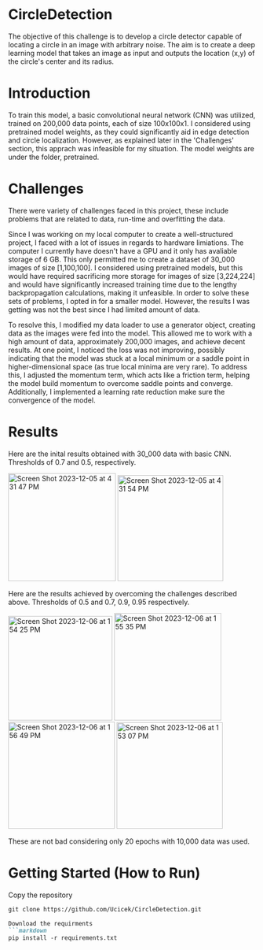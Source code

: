 # CircleDetection

The objective of this challenge is to develop a circle detector capable of locating a circle in an image with arbitrary noise. The aim is to create a deep learning model that takes an image as input and outputs the location (x,y) of the circle's center and its radius.

# Introduction
To train this model, a basic convolutional neural network (CNN) was utilized, trained on 200,000 data points, each of size 100x100x1. I considered using pretrained model weights, as they could significantly aid in edge detection and circle localization. 
However, as explained later in the 'Challenges' section, this apprach was infeasible for my situation. The model weights are under the folder, pretrained.



# Challenges 
There were variety of challenges faced in this project, these include problems that are related to data, run-time and overfitting the data. 

Since I was working on my local computer to create a well-structured project, I faced with a lot of issues in regards to hardware limiations. The computer I currently have doesn't have a GPU
and it only has avaliable storage of 6 GB. This only permitted me to create a dataset of 30_000 images of size [1,100,100]. I considered using pretrained models, but this would have required sacrificing more storage for images of size [3,224,224] 
and would have significantly increased training time due to the lengthy backpropagation calculations, making it unfeasible.  In order to
solve these sets of problems, I opted in for a smaller model. However, the results I was getting was not the best since I had limited amount of data. 

To resolve this, I modified my data loader to use a generator object, creating data as the images were fed into the model. This allowed me to work with a high amount of data, approximately 
200,000 images, and achieve decent results. At one point, I noticed the loss was not improving, possibly indicating that the model was stuck at a local minimum or a saddle point in higher-dimensional 
space (as true local minima are very rare). To address this, I adjusted the momentum term, which acts like a friction term, helping the model build momentum to overcome saddle points and converge. 
Additionally, I implemented a learning rate reduction make sure the convergence of the model.

# Results

Here are the inital results obtained with 30_000 data with basic CNN. Thresholds of 0.7 and 0.5, respectively.


<img width="219" alt="Screen Shot 2023-12-05 at 4 31 47 PM" src="https://github.com/Ucicek/CircleDetection/assets/77251886/0b479095-e2c0-4a4d-bc6c-852e81900b7e">

<img width="215" alt="Screen Shot 2023-12-05 at 4 31 54 PM" src="https://github.com/Ucicek/CircleDetection/assets/77251886/e9545b4a-fa6e-4f83-a61f-d842cb109d71">

Here are the results achieved by overcoming the challenges described above. Thresholds of 0.5 and 0.7, 0.9, 0.95 respectively.

<img width="212" alt="Screen Shot 2023-12-06 at 1 54 25 PM" src="https://github.com/Ucicek/CircleDetection/assets/77251886/9dfe1492-e33c-48ad-8435-1dad3c95a5ad">
<img width="218" alt="Screen Shot 2023-12-06 at 1 55 35 PM" src="https://github.com/Ucicek/CircleDetection/assets/77251886/3e0a2cf1-f956-4f92-b25b-4082070abebc">
<img width="217" alt="Screen Shot 2023-12-06 at 1 56 49 PM" src="https://github.com/Ucicek/CircleDetection/assets/77251886/f9a469d7-c540-4f22-822c-2d47bd73db9b">
<img width="216" alt="Screen Shot 2023-12-06 at 1 53 07 PM" src="https://github.com/Ucicek/CircleDetection/assets/77251886/b8987343-fe96-496c-a30b-9c9171484cf0">

These are not bad considering only 20 epochs with 10,000 data was used. 


# Getting Started (How to Run)

Copy the repository
```markdown
git clone https://github.com/Ucicek/CircleDetection.git

Download the requirments
```markdown
pip install -r requirements.txt

